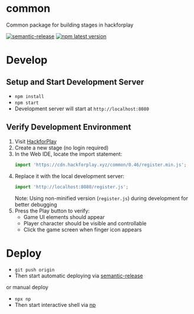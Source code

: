 # common

Common package for building stages in hackforplay

[![semantic-release](https://img.shields.io/badge/%20%20%F0%9F%93%A6%F0%9F%9A%80-semantic--release-e10079.svg)](https://github.com/semantic-release/semantic-release)
[![npm latest version](https://img.shields.io/npm/v/@hackforplay/common/latest.svg)](https://www.npmjs.com/package/@hackforplay/common)

# Develop

## Setup and Start Development Server
- `npm install`
- `npm start`
- Development server will start at `http://localhost:8080`

## Verify Development Environment
1. Visit [HackforPlay](https://www.hackforplay.xyz/)
2. Create a new stage (no login required)
3. In the Web IDE, locate the import statement:
   ```javascript
   import 'https://cdn.hackforplay.xyz/common/0.46/register.min.js';
   ```
4. Replace it with the local development server:
   ```javascript
   import 'http://localhost:8080/register.js';
   ```
   Note: Using non-minified version (`register.js`) during development for better debugging
5. Press the Play button to verify:
   - Game UI elements should appear
   - Player character should be visible and controllable
   - Click the game screen when finger icon appears

# Deploy

- `git push origin`
- Then start automatic deploying via [semantic-release](https://github.com/semantic-release/semantic-release)

or manual deploy

- `npx np`
- Then start interactive shell via [np](https://github.com/sindresorhus/np)
